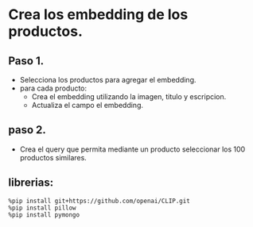 # Crea los embedding de los productos.

## Paso 1.
- Selecciona los productos para agregar el embedding.
- para cada producto:
    - Crea el embedding utilizando la imagen, titulo y escripcion.
    - Actualiza el campo el embedding.

## paso 2. 
- Crea el query que permita mediante un producto seleccionar los 100 productos similares.

## librerias:
```
%pip install git+https://github.com/openai/CLIP.git 
%pip install pillow
%pip install pymongo
```